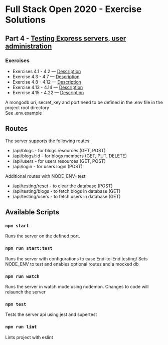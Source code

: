 # Full Stack Open 2020 - Exercise Solutions

## Part 4 - [Testing Express servers, user administration](https://fullstackopen.com/en/part4)

### Exercises

- Exercises 4.1 - 4.2 — [Description](https://fullstackopen.com/en/part4/structure_of_backend_application_introduction_to_testing#exercises-4-1-4-2)
- Exercise 4.3 - 4.7 — [Description](https://fullstackopen.com/en/part4/structure_of_backend_application_introduction_to_testing#exercises-4-3-4-7)
- Exercise 4.8 - 4.12 — [Description](https://fullstackopen.com/en/part4/testing_the_backend#exercises-4-8-4-12)
- Exercise 4.13 - 4.14 — [Description](https://fullstackopen.com/en/part4/testing_the_backend#exercises-4-13-4-14)
- Exercise 4.15 - 4.22 — [Description](https://fullstackopen.com/en/part4/token_authentication#exercises-4-15-4-22)

A mongodb uri, secret_key and port need to be defined in the .env file in the project root directory\
See .env.example

## Routes

The server supports the following routes:

- /api/blogs - for blogs resources (GET, POST)
- /api/blogs/:id - for blogs members (GET, PUT, DELETE)
- /api/users - for users resources (GET, POST)
- /api/login - for users login (POST)

Additional routes with NODE_ENV=test:

- /api/testing/reset - to clear the database (POST)
- /api/testing/blogs - to fetch blogs in database (GET)
- /api/testing/users - to fetch users in database (GET)

## Available Scripts

### `npm start`

Runs the server on the defined port.

### `npm run start:test`

Runs the server with configurations to ease End-to-End testing/
Sets NODE_ENV to test and enables optional routes and a mocked db

### `npm run watch`

Runs the server in watch mode using nodemon. Changes to code will relaunch the server

### `npm test`

Tests the server api using jest and supertest

### `npm run lint`

Lints project with eslint

